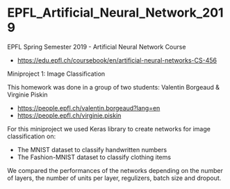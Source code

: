 # EPFL_Artificial_Neural_Network_2019
EPFL Spring Semester 2019 - Artificial Neural Network Course

- https://edu.epfl.ch/coursebook/en/artificial-neural-networks-CS-456

Miniproject 1: Image Classification

This homework was done in a group of two students: Valentin Borgeaud & Virginie Piskin

- https://people.epfl.ch/valentin.borgeaud?lang=en
- https://people.epfl.ch/virginie.piskin

For this miniproject we used Keras library to create networks for image classification on:
- The MNIST dataset to classify handwritten numbers 
- The Fashion-MNIST dataset to classify clothing items

We compared the performances of the networks depending on the number of layers, the number of units per layer, regulizers, batch size and dropout.

